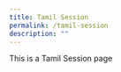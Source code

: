 ```yaml
---
title: Tamil Session
permalink: /tamil-session
description: ""
---
```

<p>This is a Tamil Session page</p>